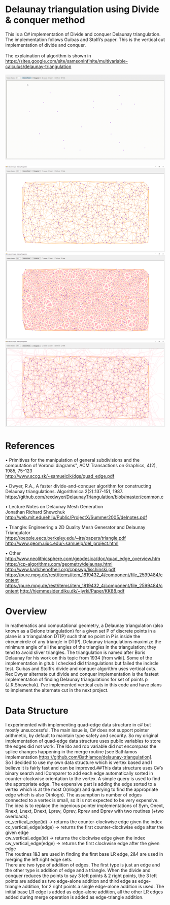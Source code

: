 # Delaunay triangulation using Divide & conquer method
This is a C# implementation of Divide and conquer Delaunay triangulation. The implementation follows Guibas and Stolfi’s paper.  This is the vertical cut implementation of divide and conquer.<br /><br />The explaination of algorithm is shown in<br /> https://sites.google.com/site/samsoninfinite/multivariable-calculus/delaunay-triangulation <br /><br />
![](Images/divide_n_conquer_animated1.gif)<br /><br />
![](Images/edge_1000pts.png)
![](Images/edge_1000pts_faces.png)
![](/Images/edge_1000pts_incircle.png)
# References
•	Primitives for the manipulation of general subdivisions and the computation of Voronoi diagrams", ACM Transactions on Graphics, 4(2), 1985, 75–123<br />
http://www.sccg.sk/~samuelcik/dgs/quad_edge.pdf

•	Dwyer, R.A., A faster divide-and-conquer algorithm for constructing
Delaunay triangulations. Algorithmica 2(2):137-151, 1987.<br />
https://github.com/rexdwyer/DelaunayTriangulation/blob/master/common.c

•	Lecture Notes on Delaunay Mesh Generation<br />
Jonathan Richard Shewchuk<br />
http://web.mit.edu/ehliu/Public/ProjectX/Summer2005/delnotes.pdf

•	Triangle: Engineering a 2D Quality Mesh Generator and Delaunay Triangulator<br />
https://people.eecs.berkeley.edu/~jrs/papers/triangle.pdf
http://www.geom.uiuc.edu/~samuelp/del_project.html

•	Other<br />
http://www.neolithicsphere.com/geodesica/doc/quad_edge_overview.htm
https://cp-algorithms.com/geometry/delaunay.html
http://www.karlchenofhell.org/cppswp/lischinski.pdf
https://pure.mpg.de/rest/items/item_1819432_4/component/file_2599484/content
https://pure.mpg.de/rest/items/item_1819432_4/component/file_2599484/content
http://hjemmesider.diku.dk/~jyrki/Paper/KK88.pdf<br />

# Overview
In mathematics and computational geometry, a Delaunay triangulation (also known as a Delone triangulation) for a given set P of discrete points in a plane is a triangulation DT(P) such that no point in P is inside the circumcircle of any triangle in DT(P). Delaunay triangulations maximize the minimum angle of all the angles of the triangles in the triangulation; they tend to avoid sliver triangles. The triangulation is named after Boris Delaunay for his work on this topic from 1934 [from wiki]. Some of the implementation in gitub I checked did triangulations but failed the incircle test.
Guibas and Stolfi’s divide and conquer algorithm uses vertical cuts. Rex Dwyer alternate cut divide and conquer implementation is the fastest implementation of finding Delaunay triangulations for set of points p (J.R.Shewchuk). I’ve implemented vertical cuts in this code and have plans to implement the alternate cut in the next project.<br />

# Data Structure
I experimented with implementing quad-edge data structure in c# but mostly unsuccessful. The main issue is, C# does not support pointer arithmetic, by default to maintain type safety and security. So my original implementation of quad-edge data structure uses public variables to store the edges did not work. The ldo and rdo variable did not encompass the splice changes happening in the merge routine [see Bathlamos implementation https://github.com/Bathlamos/delaunay-triangulation]. <br />So I decided to use my own data structure which is vertex based and I believe it is fairly fast and can be improved.##This data structure uses C#’s binary search and IComparer<T> to add each edge automatically sorted in counter-clockwise orientation to the vertex. A simple query is used to find the appropriate edge. The expensive part is adding the edge sorted to a vertex which is at the most O(nlogn) and querying to find the appropriate edge which is also O(nlogn). The assumption is number of edges connected to a vertex is small, so it is not expected to be very expensive.
The idea is to replace the ingenious pointer implementations of Sym, Onext, Rnext, Lnext, Dnext, Lprev, Oprev, Rprev and Dprev with two routines (+two overloads).<br />
cc_vertical_edge(id) -> returns the counter-clockwise edge given the index<br />
cc_vertical_edge(edge) -> returns the first counter-clockwise edge after the given edge<br />
cw_vertical_edge(id) -> returns the clockwise edge given the index<br />
cw_vertical_edge(edge) -> returns the first clockwise edge after the given edge<br />
The routines 1&3 are used in finding the first base LR edge, 2&4 are used in merging the left right edge sets.<br />
There are two type of addition of edges. The first type is just an edge and the other type is addition of edge and a triangle. When the divide and conquer reduces the points to say 3 left points & 2 right points, the 3 left points are added as two edge-alone addition and third edge as edge-triangle addition, for 2 right points a single edge-alone addition is used. The initial base LR edge is added as edge-alone addition, all the other LR edges added during merge operation is added as edge-triangle addition.<br />
